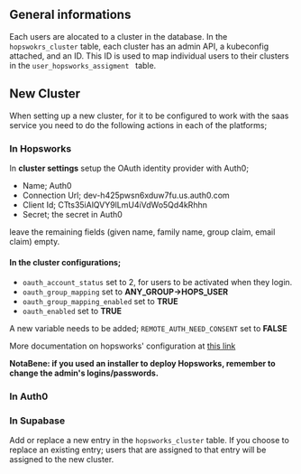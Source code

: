 ## General informations
Each users are alocated to a cluster in the database. In the  ``hopswokrs_cluster`` table, each cluster has an admin API, a kubeconfig attached, and an ID. This ID is used to map individual users to their clusters in the  ```user_hopsworks_assigment ``` table. 

## New Cluster
When setting up a new cluster, for it to be configured to work with the saas service you need to do the following actions in each of the platforms;

### In Hopsworks
In **cluster settings** setup the OAuth identity provider with Auth0;
- Name; Auth0
- Connection Url; dev-h425pwsn6xduw7fu.us.auth0.com
- Client Id; CTts35iAlQVY9lLmU4iVdWo5Qd4kRhhn
- Secret; the secret in Auth0

leave the remaining fields (given name, family name, group claim, email claim) empty. 

#### In the cluster configurations;
- `oauth_account_status` set to 2, for users to be activated when they login.
- `oauth_group_mapping` set to **ANY_GROUP->HOPS_USER**
- `oauth_group_mapping_enabled` set to **TRUE**
- `oauth_enabled` set to **TRUE**

A new variable needs to be added;
`REMOTE_AUTH_NEED_CONSENT` set to **FALSE**


More documentation on hopsworks' configuration at [this link](https://docs.hopsworks.ai/latest/setup_installation/admin/oauth2/create-client)


__NotaBene: if you used an installer to deploy Hopsworks, remember to change the admin's  logins/passwords.__ 

### In Auth0

### In Supabase
Add or replace a new entry in the `hopsworks_cluster` table. If you choose to replace an existing entry; users that are assigned to that entry will be assigned to the new cluster. 

